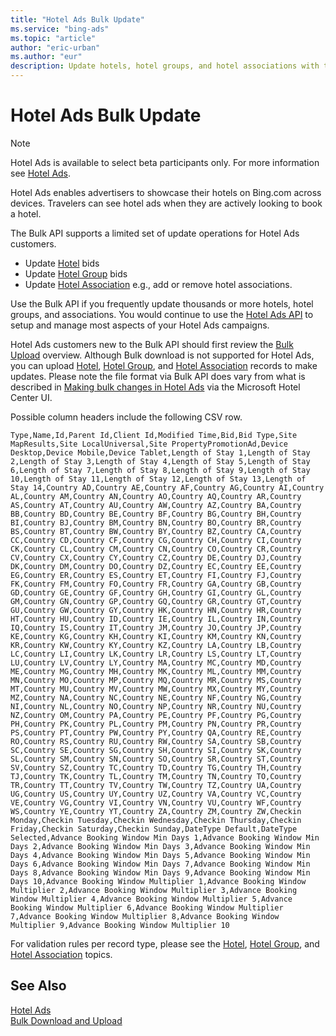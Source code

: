 ```yaml
---
title: "Hotel Ads Bulk Update"
ms.service: "bing-ads"
ms.topic: "article"
author: "eric-urban"
ms.author: "eur"
description: Update hotels, hotel groups, and hotel associations with the Bulk API.
---
```

# Hotel Ads Bulk Update

> [!NOTE]
> Hotel Ads is available to select beta participants only. For more information see [Hotel Ads](/advertising/hotel-ads/index). 

Hotel Ads enables advertisers to showcase their hotels on Bing.com across devices. Travelers can see hotel ads when they are actively looking to book a hotel.

The Bulk API supports a limited set of update operations for Hotel Ads customers. 
- Update [Hotel](hotel.md) bids
- Update [Hotel Group](hotel-group.md) bids
- Update [Hotel Association](hotel-association.md) e.g., add or remove hotel associations. 

Use the Bulk API if you frequently update thousands or more hotels, hotel groups, and associations. You would continue to use the [Hotel Ads API](/advertising/hotel-ads/index) to setup and manage most aspects of your Hotel Ads campaigns. 

Hotel Ads customers new to the Bulk API should first review the [Bulk Upload](bulk-download-upload.md#bulkupload) overview. Although Bulk download is not supported for Hotel Ads, you can upload [Hotel](hotel.md), [Hotel Group](hotel-group.md), and [Hotel Association](hotel-association.md) records to make updates. Please note the file format via Bulk API does vary from what is described in [Making bulk changes in Hotel Ads](https://help.ads.microsoft.com/#apex/3/en/56882/1) via the Microsoft Hotel Center UI. 

Possible column headers include the following CSV row. 

```csv
Type,Name,Id,Parent Id,Client Id,Modified Time,Bid,Bid Type,Site MapResults,Site LocalUniversal,Site PropertyPromotionAd,Device Desktop,Device Mobile,Device Tablet,Length of Stay 1,Length of Stay 2,Length of Stay 3,Length of Stay 4,Length of Stay 5,Length of Stay 6,Length of Stay 7,Length of Stay 8,Length of Stay 9,Length of Stay 10,Length of Stay 11,Length of Stay 12,Length of Stay 13,Length of Stay 14,Country AD,Country AE,Country AF,Country AG,Country AI,Country AL,Country AM,Country AN,Country AO,Country AQ,Country AR,Country AS,Country AT,Country AU,Country AW,Country AZ,Country BA,Country BB,Country BD,Country BE,Country BF,Country BG,Country BH,Country BI,Country BJ,Country BM,Country BN,Country BO,Country BR,Country BS,Country BT,Country BW,Country BY,Country BZ,Country CA,Country CC,Country CD,Country CF,Country CG,Country CH,Country CI,Country CK,Country CL,Country CM,Country CN,Country CO,Country CR,Country CV,Country CX,Country CY,Country CZ,Country DE,Country DJ,Country DK,Country DM,Country DO,Country DZ,Country EC,Country EE,Country EG,Country ER,Country ES,Country ET,Country FI,Country FJ,Country FK,Country FM,Country FO,Country FR,Country GA,Country GB,Country GD,Country GE,Country GF,Country GH,Country GI,Country GL,Country GM,Country GN,Country GP,Country GQ,Country GR,Country GT,Country GU,Country GW,Country GY,Country HK,Country HN,Country HR,Country HT,Country HU,Country ID,Country IE,Country IL,Country IN,Country IQ,Country IS,Country IT,Country JM,Country JO,Country JP,Country KE,Country KG,Country KH,Country KI,Country KM,Country KN,Country KR,Country KW,Country KY,Country KZ,Country LA,Country LB,Country LC,Country LI,Country LK,Country LR,Country LS,Country LT,Country LU,Country LV,Country LY,Country MA,Country MC,Country MD,Country ME,Country MG,Country MH,Country MK,Country ML,Country MM,Country MN,Country MO,Country MP,Country MQ,Country MR,Country MS,Country MT,Country MU,Country MV,Country MW,Country MX,Country MY,Country MZ,Country NA,Country NC,Country NE,Country NF,Country NG,Country NI,Country NL,Country NO,Country NP,Country NR,Country NU,Country NZ,Country OM,Country PA,Country PE,Country PF,Country PG,Country PH,Country PK,Country PL,Country PM,Country PN,Country PR,Country PS,Country PT,Country PW,Country PY,Country QA,Country RE,Country RO,Country RS,Country RU,Country RW,Country SA,Country SB,Country SC,Country SE,Country SG,Country SH,Country SI,Country SK,Country SL,Country SM,Country SN,Country SO,Country SR,Country ST,Country SV,Country SZ,Country TC,Country TD,Country TG,Country TH,Country TJ,Country TK,Country TL,Country TM,Country TN,Country TO,Country TR,Country TT,Country TV,Country TW,Country TZ,Country UA,Country UG,Country US,Country UY,Country UZ,Country VA,Country VC,Country VE,Country VG,Country VI,Country VN,Country VU,Country WF,Country WS,Country YE,Country YT,Country ZA,Country ZM,Country ZW,Checkin Monday,Checkin Tuesday,Checkin Wednesday,Checkin Thursday,Checkin Friday,Checkin Saturday,Checkin Sunday,DateType Default,DateType Selected,Advance Booking Window Min Days 1,Advance Booking Window Min Days 2,Advance Booking Window Min Days 3,Advance Booking Window Min Days 4,Advance Booking Window Min Days 5,Advance Booking Window Min Days 6,Advance Booking Window Min Days 7,Advance Booking Window Min Days 8,Advance Booking Window Min Days 9,Advance Booking Window Min Days 10,Advance Booking Window Multiplier 1,Advance Booking Window Multiplier 2,Advance Booking Window Multiplier 3,Advance Booking Window Multiplier 4,Advance Booking Window Multiplier 5,Advance Booking Window Multiplier 6,Advance Booking Window Multiplier 7,Advance Booking Window Multiplier 8,Advance Booking Window Multiplier 9,Advance Booking Window Multiplier 10
```

For validation rules per record type, please see the [Hotel](hotel.md), [Hotel Group](hotel-group.md), and [Hotel Association](hotel-association.md) topics. 

## See Also
[Hotel Ads](/advertising/hotel-ads/index)  
[Bulk Download and Upload](bulk-download-upload.md)  
